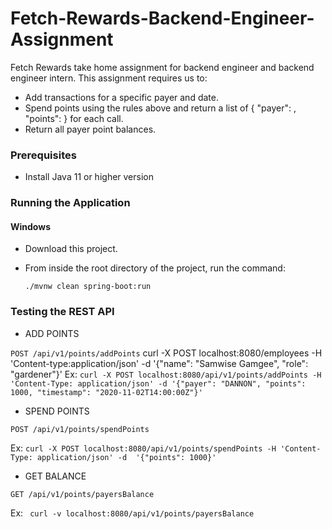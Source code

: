 # Fetch-Rewards-Backend-Engineer-Assignment
Fetch Rewards take home assignment for backend engineer and backend engineer intern. This assignment requires us to:

 * Add transactions for a specific payer and date.
 * Spend points using the rules above and return a list of { "payer": <string>, "points": <integer> } for each call.
 * Return all payer point balances.

### Prerequisites
* Install Java 11 or higher version

### Running the Application

#### Windows
* Download this project.
* From inside the root directory of the project, run the command:

    ``` ./mvnw clean spring-boot:run ```

### Testing the REST API

* ADD POINTS
   
``` POST /api/v1/points/addPoints ```
   curl -X POST localhost:8080/employees -H 'Content-type:application/json' -d '{"name": "Samwise Gamgee", "role": "gardener"}'
Ex: ``` curl -X POST localhost:8080/api/v1/points/addPoints -H 'Content-Type: application/json' -d '{"payer": "DANNON", "points": 1000, "timestamp": "2020-11-02T14:00:00Z"}' ```

* SPEND POINTS
   
``` POST /api/v1/points/spendPoints ```
   
Ex: ``` curl -X POST localhost:8080/api/v1/points/spendPoints -H 'Content-Type: application/json' -d  '{"points": 1000}' ```

* GET BALANCE
   
``` GET /api/v1/points/payersBalance ```
   
Ex: ```  curl -v localhost:8080/api/v1/points/payersBalance ```

